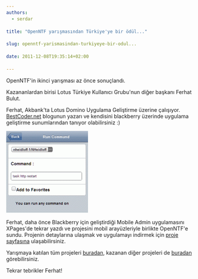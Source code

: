 ```yaml
---
authors:
  - serdar

title: "OpenNTF yarışmasından Türkiye'ye bir ödül..."

slug: openntf-yarismasindan-turkiyeye-bir-odul...

date: 2011-12-08T19:35:14+02:00

---
```


OpenNTF'in ikinci yarışması az önce sonuçlandı.

Kazananlardan birisi Lotus Türkiye Kullanıcı Grubu'nun diğer başkanı Ferhat Bulut.
<!-- more -->
Ferhat, Akbank'ta Lotus Domino Uygulama Geliştirme üzerine çalışıyor. [BestCoder.net](http://www.bestcoder.net/) blogunun yazarı ve kendisini blackberry üzerinde uygulama geliştirme sunumlarından tanıyor olabilirsiniz :)

![Image:OpenNTF yarışmasından Türkiye’ye bir ödül...](../../images/imported/openntf-yarismasindan-turkiyeye-bir-odul-M2.gif)

Ferhat, daha önce Blackberry için geliştirdiği Mobile Admin uygulamasını XPages'de tekrar yazdı ve projesini mobil arayüzleriyle birlikte OpenNTF'e sundu. Projenin detaylarına ulaşmak ve uygulamayı indirmek için [proje sayfasına](http://www.openntf.org/internal/home.nsf/project.xsp?action=openDocument&name=Mobile%20Admin) ulaşabilirsiniz.

Yarışmaya katılan tüm projeleri [buradan](http://xpages.info/XPagesHome.nsf/Contest.xsp), kazanan diğer projeleri de [buradan](http://www.openntf.org/blogs/openntf.nsf/d6plinks/BELT-8PCN8Z) görebilirsiniz.

Tekrar tebrikler Ferhat!
